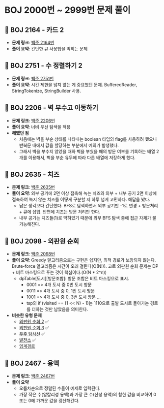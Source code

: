 # BOJ 2000번 ~ 2999번 문제 풀이

## 📌 BOJ 2164 - 카드 2
- **문제 링크**: [백준 2164번](https://www.acmicpc.net/problem/2164)
- **풀이 요약**: 간단한 큐 사용법을 익히는 문제

## 📌 BOJ 2751 - 수 정렬하기 2
- **문제 링크**: [백준 2751번](https://www.acmicpc.net/problem/2751)
- **풀이 요약**: 시간 제한을 넘지 않는 게 중요했던 문제. BufferedReader, StringTokenize, StringBuilder 사용. 

## 📌 BOJ 2206 - 벽 부수고 이동하기 
- **문제 링크**: [백준 2206번](https://www.acmicpc.net/problem/2206)
- **풀이 요약**: 너비 우선 탐색을 적용
- **헤맸던 점**
  - 처음에는 벽을 부순 상태를 나타내는 boolean 타입의 flag를 사용하려 했으나 반복문 내에서 값을 할당하는 부분에서 예외가 발생했다.
  - 그래서 벽을 부수지 않았을 때와 벽을 부쉈을 때의 방문 여부를 기록하는 배열 2개를 이용해서, 벽을 부순 유무에 따라 다른 배열에 저장하게 했다.

## 📌 BOJ 2635 - 치즈
- **문제 링크**: [백준 2635번](https://www.acmicpc.net/problem/2638)
- **풀이 요약**: 외부 공기에 2면 이상 접촉해 녹는 치즈와 외부 + 내부 공기 2면 이상에 접촉하여 녹지 않는 치즈를 어떻게 구분할 지 하루 넘게 고민하다. 해답을 봤다.
  - 답은 생각보다 간단했다. BFS로 탐색하면서 외부 공기만 -1로 변경 + 방문처리 + 큐에 삽입. 반면에 치즈는 방문 처리만 한다.
  - 내부 공기는 치즈들(1)로 막혀있기 때문에 외부 BFS 탐색 중에 접근 자체가 불가능해진다.

## 📌 BOJ 2098 - 외판원 순회
- **문제 링크**: [백준 2098번](https://www.acmicpc.net/problem/2098)
- **풀이 요약**: Greedy 알고리즘으로는 구현은 쉽지만, 최적 경로가 보장되지 않는다. Brute-force 알고리즘은 시간이 오래 걸린다(O(N!)). 고로 외판원 순회 문제는 DP + 비트 마스킹으로 푸는 것이 핵심이다.(O(N * 2^n))
  - dpTable[도시][방문조합]: 방문 조합은 비트 마스킹으로 표시.
    - 0001 => 4개 도시 중 0번 도시 방문
    - 0011 => 4개 도시 중 0, 1번 도시 방문
    - 1001 => 4개 도시 중 0, 3번 도시 방문 ...
    - tsp의 if (visited == (1 << N) - 1)는 1110으로 출발 도시로 돌아가는 경로를 더하는 것만 남았음을 의미한다.
- **비슷한 유형 문제**
  - [외판원 순회 2](https://www.acmicpc.net/problem/10971) ✅
  - [외판원 순회 3](https://www.acmicpc.net/problem/16991) ✅
  - [우주 탐사선](https://www.acmicpc.net/problem/17182) ✅
  - [발전소](https://www.acmicpc.net/problem/1102) ✅
  - [임계경로](https://www.acmicpc.net/problem/1948)

## 📌 BOJ 2467 - 용액
- **문제 링크**: [백준 2467번](https://www.acmicpc.net/problem/2467)
- **풀이 요약**
  - 오름차순으로 정렬된 수들이 예제로 입력된다.
  - 가장 작은 수(알칼리성 용액)과 가장 큰 수(산성 용액)의 합한 값을 비교하여 0 또는 0에 가까운 값을 갱신해간다.
